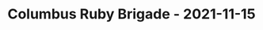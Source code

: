 ---
layout: post
title: Columbus Ruby Brigade - 2021-11-15
datetime: '2021-11-15T18:00:00-05:00'
name: Columbus Ruby Brigade
external_url: https://www.meetup.com/columbusrb/events/vnnxzryccpbtb/
online_event: false
year_month: 2021-11
---